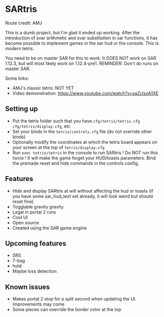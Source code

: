# SARtris

Route credit: AMJ

This is a dumb project, but I'm glad it ended up working.
After the introduction of svar arithmetic and svar substitution in sar functions, it has become possible to implement games in the sar hud or the console. This is modern tetris.

You need to be on master SAR for this to work. It DOES NOT work on SAR 1.12.3, but will most likely work on 1.12.4-pre1.
REMINDER: Don't do runs on master SAR.

Some links:
- AMJ's classic tetris: NOT YET
- Video demonstration: https://www.youtube.com/watch?v=saZclsoA1XE

## Setting up

- Put the tetris folder such that you have `cfg/tetris/tetris.cfg` `cfg/tetris/display.cfg`, etc
- Set your binds in the `tetris/controls.cfg` file (do not override other binds)
- Optionally modify the coordinates at which the tetris board appears on your screen at the top of `tetris/display.cfg`
- Run `exec tetris/tetris` in the console to run SARtris ! Do NOT run this twice ! It will make the game forget your HUD/toasts parameters. Bind the premade reset and hide commands in the controls config.

## Features
- Hide and display SARtris at will without affecting the hud or toasts (if you have some sar_hud_text set already, it will look weird but should reset fine)
- Togglable gravity gravity
- Legal in portal 2 runs
- Cool UI
- Open source
- Created using the SAR game engine

## Upcoming features
- SRS
- 7-bag
- hold
- Maybe loss detection

## Known issues
- Makes portal 2 stop for a split second when updating the UI. Improvements may come
- Some pieces can override the border color at the top

